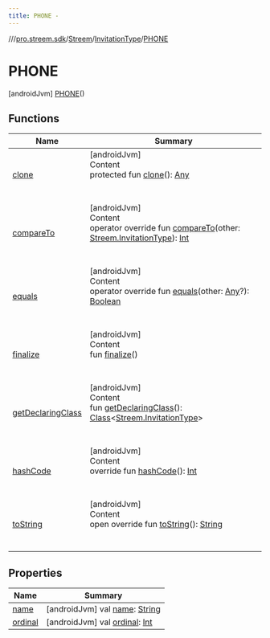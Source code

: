 ```yaml
---
title: PHONE -
---
```

//[<root>](../../../../../index.md)/[pro.streem.sdk](../../../index.md)/[Streem](../../index.md)/[InvitationType](../index.md)/[PHONE](index.md)



# PHONE  
 [androidJvm] [PHONE](index.md)()  
   


## Functions  
  
|  Name |  Summary | 
|---|---|
| <a name="kotlin/Enum/clone/#/PointingToDeclaration/"></a>[clone](index.md#%5Bkotlin%2FEnum%2Fclone%2F%23%2FPointingToDeclaration%2F%5D%2FFunctions%2F1695331185)| <a name="kotlin/Enum/clone/#/PointingToDeclaration/"></a>[androidJvm]  <br>Content  <br>protected fun [clone](index.md#%5Bkotlin%2FEnum%2Fclone%2F%23%2FPointingToDeclaration%2F%5D%2FFunctions%2F1695331185)(): [Any](https://kotlinlang.org/api/latest/jvm/stdlib/kotlin/-any/index.html)  <br><br><br>|
| <a name="kotlin/Enum/compareTo/#pro.streem.sdk.Streem.InvitationType/PointingToDeclaration/"></a>[compareTo](index.md#%5Bkotlin%2FEnum%2FcompareTo%2F%23pro.streem.sdk.Streem.InvitationType%2FPointingToDeclaration%2F%5D%2FFunctions%2F1695331185)| <a name="kotlin/Enum/compareTo/#pro.streem.sdk.Streem.InvitationType/PointingToDeclaration/"></a>[androidJvm]  <br>Content  <br>operator override fun [compareTo](index.md#%5Bkotlin%2FEnum%2FcompareTo%2F%23pro.streem.sdk.Streem.InvitationType%2FPointingToDeclaration%2F%5D%2FFunctions%2F1695331185)(other: [Streem.InvitationType](../index.md)): [Int](https://kotlinlang.org/api/latest/jvm/stdlib/kotlin/-int/index.html)  <br><br><br>|
| <a name="kotlin/Enum/equals/#kotlin.Any?/PointingToDeclaration/"></a>[equals](index.md#%5Bkotlin%2FEnum%2Fequals%2F%23kotlin.Any%3F%2FPointingToDeclaration%2F%5D%2FFunctions%2F1695331185)| <a name="kotlin/Enum/equals/#kotlin.Any?/PointingToDeclaration/"></a>[androidJvm]  <br>Content  <br>operator override fun [equals](index.md#%5Bkotlin%2FEnum%2Fequals%2F%23kotlin.Any%3F%2FPointingToDeclaration%2F%5D%2FFunctions%2F1695331185)(other: [Any](https://kotlinlang.org/api/latest/jvm/stdlib/kotlin/-any/index.html)?): [Boolean](https://kotlinlang.org/api/latest/jvm/stdlib/kotlin/-boolean/index.html)  <br><br><br>|
| <a name="kotlin/Enum/finalize/#/PointingToDeclaration/"></a>[finalize](index.md#%5Bkotlin%2FEnum%2Ffinalize%2F%23%2FPointingToDeclaration%2F%5D%2FFunctions%2F1695331185)| <a name="kotlin/Enum/finalize/#/PointingToDeclaration/"></a>[androidJvm]  <br>Content  <br>fun [finalize](index.md#%5Bkotlin%2FEnum%2Ffinalize%2F%23%2FPointingToDeclaration%2F%5D%2FFunctions%2F1695331185)()  <br><br><br>|
| <a name="kotlin/Enum/getDeclaringClass/#/PointingToDeclaration/"></a>[getDeclaringClass](index.md#%5Bkotlin%2FEnum%2FgetDeclaringClass%2F%23%2FPointingToDeclaration%2F%5D%2FFunctions%2F1695331185)| <a name="kotlin/Enum/getDeclaringClass/#/PointingToDeclaration/"></a>[androidJvm]  <br>Content  <br>fun [getDeclaringClass](index.md#%5Bkotlin%2FEnum%2FgetDeclaringClass%2F%23%2FPointingToDeclaration%2F%5D%2FFunctions%2F1695331185)(): [Class](https://developer.android.com/reference/kotlin/java/lang/Class.html)<[Streem.InvitationType](../index.md)>  <br><br><br>|
| <a name="kotlin/Enum/hashCode/#/PointingToDeclaration/"></a>[hashCode](index.md#%5Bkotlin%2FEnum%2FhashCode%2F%23%2FPointingToDeclaration%2F%5D%2FFunctions%2F1695331185)| <a name="kotlin/Enum/hashCode/#/PointingToDeclaration/"></a>[androidJvm]  <br>Content  <br>override fun [hashCode](index.md#%5Bkotlin%2FEnum%2FhashCode%2F%23%2FPointingToDeclaration%2F%5D%2FFunctions%2F1695331185)(): [Int](https://kotlinlang.org/api/latest/jvm/stdlib/kotlin/-int/index.html)  <br><br><br>|
| <a name="kotlin/Enum/toString/#/PointingToDeclaration/"></a>[toString](index.md#%5Bkotlin%2FEnum%2FtoString%2F%23%2FPointingToDeclaration%2F%5D%2FFunctions%2F1695331185)| <a name="kotlin/Enum/toString/#/PointingToDeclaration/"></a>[androidJvm]  <br>Content  <br>open override fun [toString](index.md#%5Bkotlin%2FEnum%2FtoString%2F%23%2FPointingToDeclaration%2F%5D%2FFunctions%2F1695331185)(): [String](https://kotlinlang.org/api/latest/jvm/stdlib/kotlin/-string/index.html)  <br><br><br>|


## Properties  
  
|  Name |  Summary | 
|---|---|
| <a name="pro.streem.sdk/Streem.InvitationType.PHONE/name/#/PointingToDeclaration/"></a>[name](name.md)| <a name="pro.streem.sdk/Streem.InvitationType.PHONE/name/#/PointingToDeclaration/"></a> [androidJvm] val [name](name.md): [String](https://kotlinlang.org/api/latest/jvm/stdlib/kotlin/-string/index.html)   <br>|
| <a name="pro.streem.sdk/Streem.InvitationType.PHONE/ordinal/#/PointingToDeclaration/"></a>[ordinal](ordinal.md)| <a name="pro.streem.sdk/Streem.InvitationType.PHONE/ordinal/#/PointingToDeclaration/"></a> [androidJvm] val [ordinal](ordinal.md): [Int](https://kotlinlang.org/api/latest/jvm/stdlib/kotlin/-int/index.html)   <br>|

